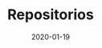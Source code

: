 ---
title: "Repositorios" # category name
date: 2020-01-19
description: Repositorios de Github con herramientas # For SEO
category: Repositorio # meta info appeared on a card bottom side. category in category
categoryIcon: github # code, author, book, certificate, download, github, reviewer - default value is code
enableBio: false
---